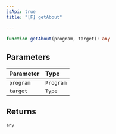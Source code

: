 ```yaml
---
jsApi: true
title: "[F] getAbout"

---
```

```ts
function getAbout(program, target): any
```

## Parameters

| Parameter | Type |
| :------ | :------ |
| `program` | `Program` |
| `target` | `Type` |

## Returns

`any`
